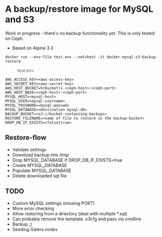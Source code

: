 # A backup/restore image for MySQL and S3

Work in progress - there's no backup functionality yet. This is only tested on Ceph.

* Based on Alpine 3.3

````
docker run --env-file test.env --net=host -it docker-mysql-s3-backup-restore
````

> test.env
````
AWS_ACCESS_KEY=<aws-access-key>                           
AWS_SECRET_KEY=<aws-secret-key>
AWS_HOST_BUCKET=%(bucket)s.<ceph-host>:<ceph-port>
AWS_HOST_BASE=<ceph-host>:<ceph-port>
MYSQL_HOST=<mysql-host>
MYSQL_USER=<mysql-username>
MYSQL_PASSWORD=<mysql-passwd>
MYSQL_DATABASE=<destination mysql-db>
BACKUP_BUCKET=<s3://bucket-containing-backups>
RESTORE_FILENAME=<name of file to restore in the backup-bucket>
DROP_DB_IF_EXISTS=<false|true>

````
## Restore-flow

* Validate settings
* Download backup into /tmp
* Drop MYSQL_DATABASE if DROP_DB_IF_EXISTS=true
* Create MYSQL_DATABASE
* Populate MYSQL_DATABASE
* Delete downloaded sql file

## TODO

* Custom MySQL settings (missing PORT)
* More error checking
* Allow restoring from a directory (deal with multiple *.sql)
* Can probably remove the template .s3cfg and pass via cmdline
* Backup ;)
* Seeding Galera nodes
